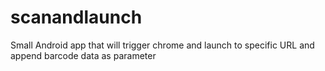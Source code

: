 # scanandlaunch
 Small Android app that will trigger chrome and launch to specific URL and append barcode data as parameter
